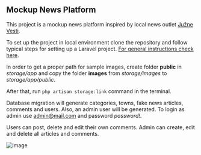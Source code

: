 

## Mockup News Platform

This project is a mockup news platform inspired by local news outlet [Južne Vesti](https://www.juznevesti.com/).

To set up the project in local environment clone the repository and follow typical steps for setting up a Laravel project. [For general instructions check here](https://devmarketer.io/learn/setup-laravel-project-cloned-github-com/).

In order to get a proper path for sample images, create folder **public** in *storage/app* and copy the folder **images** from *storage/images* to *storage/app/public*.

After that, run `php artisan storage:link` command in the terminal.

Database migration will generate categories, towns, fake news articles, comments and users. Also, an admin user will be generated. To login as admin use admin@mail.com and password *password!*.

Users can post, delete and edit their own comments. Admin can create, edit and delete all articles and comments.

![image](https://user-images.githubusercontent.com/49712842/176897572-b1072dbe-595b-41c0-9995-b1915f86cd4d.png)
